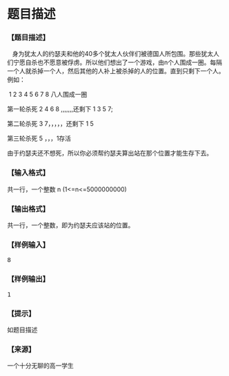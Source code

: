 # 题目描述


<h3>
【题目描述】
</h3>
<p>
   身为犹太人的约瑟夫和他的40多个犹太人伙伴们被德国人所包围。那些犹太人们宁愿自杀也不愿意被俘虏。所以他们想出了一个游戏，由n个人围成一圈。每隔一个人就杀掉一个人，然后其他的人补上被杀掉的人的位置。直到只剩下一个人。例如：
</p>
<p>
 1 2 3 4 5 6 7 8 八人围成一圈
</p>
<p>
第一轮杀死 2 4 6 8 ,,,,,,,还剩下 1 3 5 7;
</p>
<p>
第二轮杀死 3 7，，，，，还剩下 1 5
</p>
<p>
第三轮杀死 5 ，，，1存活
</p>
<p>
由于约瑟夫还不想死，所以你必须帮约瑟夫算出站在那个位置才能生存下去。
</p>
<h3>
【输入格式】
</h3>
<p>
共一行，一个整数 n (1&lt;=n&lt;=5000000000)
</p>
<h3>
【输出格式】
</h3>
<p>
共一行，一个整数，即为约瑟夫应该站的位置。
</p>
<h3>
【样例输入】
</h3>
<pre>8</pre>
<h3>
【样例输出】
</h3>
<pre>1</pre>
<h3>
【提示】
</h3>
<p>
如题目描述
</p>
<h3>
【来源】
</h3>
<p>
一个十分无聊的高一学生
</p>
